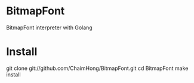 BitmapFont
==========

BitmapFont interpreter with Golang

Install
================
git clone git://github.com/ChaimHong/BitmapFont.git
cd BitmapFont
make install
